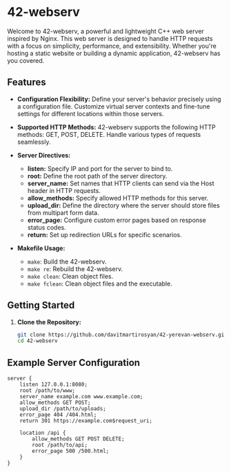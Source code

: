 # 42-webserv

Welcome to 42-webserv, a powerful and lightweight C++ web server inspired by Nginx. This web server is designed to handle HTTP requests with a focus on simplicity, performance, and extensibility. Whether you're hosting a static website or building a dynamic application, 42-webserv has you covered.

## Features

- **Configuration Flexibility:** Define your server's behavior precisely using a configuration file. Customize virtual server contexts and fine-tune settings for different locations within those servers.

- **Supported HTTP Methods:** 42-webserv supports the following HTTP methods: GET, POST, DELETE. Handle various types of requests seamlessly.

- **Server Directives:**
  - **listen:** Specify IP and port for the server to bind to.
  - **root:** Define the root path of the server directory.
  - **server_name:** Set names that HTTP clients can send via the Host header in HTTP requests.
  - **allow_methods:** Specify allowed HTTP methods for this server.
  - **upload_dir:** Define the directory where the server should store files from multipart form data.
  - **error_page:** Configure custom error pages based on response status codes.
  - **return:** Set up redirection URLs for specific scenarios.

- **Makefile Usage:**
  - `make`: Build the 42-webserv.
  - `make re`: Rebuild the 42-webserv.
  - `make clean`: Clean object files.
  - `make fclean`: Clean object files and the executable.

## Getting Started

1. **Clone the Repository:**
   ```bash
   git clone https://github.com/davitmartirosyan/42-yerevan-webserv.git
   cd 42-webserv

## Example Server Configuration

```
server {
    listen 127.0.0.1:8080;
    root /path/to/www;
    server_name example.com www.example.com;
    allow_methods GET POST;
    upload_dir /path/to/uploads;
    error_page 404 /404.html;
    return 301 https://example.com$request_uri;
    
    location /api {
        allow_methods GET POST DELETE;
        root /path/to/api;
        error_page 500 /500.html;
    }
}

```